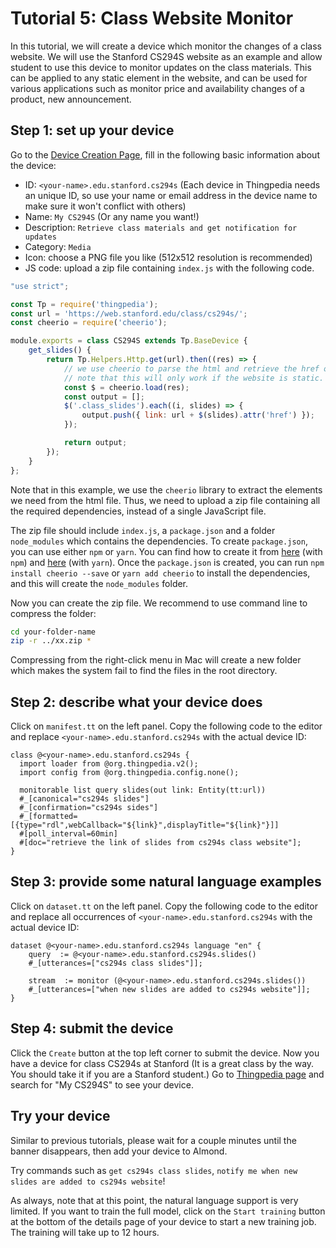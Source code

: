 # Tutorial 5: Class Website Monitor

In this tutorial, we will create a device which monitor the changes of a class website.
We will use the Stanford CS294S website as an example and allow student to use this device to monitor updates
on the class materials.
This can be applied to any static element in the website, and can be used for various applications
such as monitor price and availability changes of a product, new announcement.

## Step 1: set up your device
Go to the [Device Creation Page](/thingpedia/upload/create), fill in the following basic information
about the device:

- ID: `<your-name>.edu.stanford.cs294s` (Each device in Thingpedia needs an unique ID, so use your name or email address
in the device name to make sure it won't conflict with others)
- Name: `My CS294S` (Or any name you want!)
- Description: `Retrieve class materials and get notification for updates`
- Category: `Media`
- Icon: choose a PNG file you like (512x512 resolution is recommended)
- JS code: upload a zip file containing `index.js` with the following code.

```javascript
"use strict";

const Tp = require('thingpedia');
const url = 'https://web.stanford.edu/class/cs294s/';
const cheerio = require('cheerio');

module.exports = class CS294S extends Tp.BaseDevice {
    get_slides() {
        return Tp.Helpers.Http.get(url).then((res) => {
            // we use cheerio to parse the html and retrieve the href of the element with class "class_slides"
            // note that this will only work if the website is static.
            const $ = cheerio.load(res);
            const output = [];
            $('.class_slides').each((i, slides) => {
                output.push({ link: url + $(slides).attr('href') });
            });

            return output;
        });
    }
};
```

Note that in this example, we use the `cheerio` library to extract the elements we need from the html file.
Thus, we need to upload a zip file containing all the required dependencies, instead of a single JavaScript file.

The zip file should include `index.js`, a `package.json` and a folder `node_modules` which contains the dependencies.
To create `package.json`, you can use either `npm` or `yarn`.
You can find how to create it from
[here](https://docs.npmjs.com/creating-a-package-json-file) (with `npm`)
and [here](https://yarnpkg.com/lang/en/docs/creating-a-package/) (with `yarn`).
Once the `package.json` is created, you can run `npm install cheerio --save` or `yarn add cheerio` to
install the dependencies, and this will create the `node_modules` folder.

Now you can create the zip file.
We recommend to use command line to compress the folder:
```bash
cd your-folder-name
zip -r ../xx.zip *
```
Compressing from the right-click menu in Mac will create a new folder which
makes the system fail to find the files in the root directory.

## Step 2: describe what your device does
Click on `manifest.tt` on the left panel.
Copy the following code to the editor and replace `<your-name>.edu.stanford.cs294s` with the
actual device ID:
```tt
class @<your-name>.edu.stanford.cs294s {
  import loader from @org.thingpedia.v2();
  import config from @org.thingpedia.config.none();

  monitorable list query slides(out link: Entity(tt:url))
  #_[canonical="cs294s slides"]
  #_[confirmation="cs294s sides"]
  #_[formatted=[{type="rdl",webCallback="${link}",displayTitle="${link}"}]]
  #[poll_interval=60min]
  #[doc="retrieve the link of slides from cs294s class website"];
}

```

## Step 3: provide some natural language examples
Click on `dataset.tt` on the left panel.
Copy the following code to the editor and replace all occurrences of
`<your-name>.edu.stanford.cs294s` with the actual device ID:
```tt
dataset @<your-name>.edu.stanford.cs294s language "en" {
    query  := @<your-name>.edu.stanford.cs294s.slides()
    #_[utterances=["cs294s class slides"]];

    stream  := monitor (@<your-name>.edu.stanford.cs294s.slides())
    #_[utterances=["when new slides are added to cs294s website"]];
}
```

## Step 4: submit the device
Click the `Create` button at the top left corner to submit the device.
Now you have a device for class CS294s at Stanford (It is a great class by the way. You should take it
if you are a Stanford student.)
Go to [Thingpedia page](/thingpedia) and search for "My CS294S" to see your device.

## Try your device
Similar to previous tutorials,
please wait for a couple minutes until the banner disappears, then add your device to Almond.


Try commands such as `get cs294s class slides`, `notify me when new slides are added to cs294s website`!

As always, note that at this point, the natural language support is very limited.
If you want to train the full model, click on the `Start training` button at the bottom
of the details page of your device to start a new training job. The training will take up to 12 hours.
